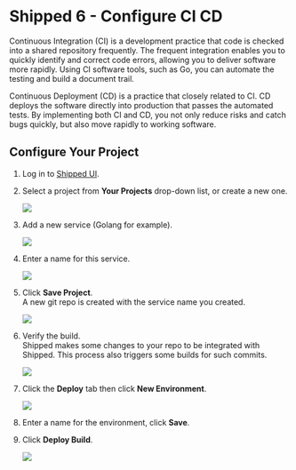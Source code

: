 # Shipped 6 - Configure CI CD

Continuous Integration (CI) is a development practice that code is checked into a shared repository frequently. The frequent integration enables you to quickly identify and correct code errors, allowing you to deliver software more rapidly. 
Using CI software tools, such as Go, you can automate the testing and build a document trail.

Continuous Deployment (CD) is a practice that closely related to CI. CD deploys the software directly into production that passes the automated tests. By implementing both CI and CD, you not only reduce risks and catch bugs quickly, but also move rapidly to working software.


## Configure Your Project


1. Log in to <a href="https://ciscoshipped.io">Shipped UI</a>.    

2. Select a project from **Your Projects** drop-down list, or create a new one.
 
    ![](posts/files/shipped-cicd/assets/project-select.png)

3. Add a new service (Golang for example).

    ![](posts/files/shipped-cicd/assets/2.PNG)

4. Enter a name for this service.

    ![](posts/files/shipped-cicd/assets/3.PNG)

5. Click **Save Project**.  
    A new git repo is created with the service name you created.

    ![](posts/files/shipped-cicd/assets/4.PNG)

6. Verify the build.   
    Shipped makes some changes to your repo to be integrated with Shipped. This process also triggers some builds for such commits.

    ![](posts/files/shipped-cicd/assets/5.PNG)
  
7.  Click the **Deploy** tab then click **New Environment**.

    ![](posts/files/shipped-cicd/assets/Environment-add.png)    

8.  Enter a name for the environment, click **Save**. 

9.  Click **Deploy Build**.
    
    ![](posts/files/shipped-cicd/assets/12.PNG)    



